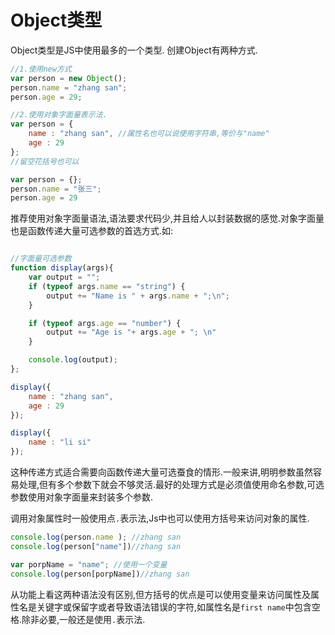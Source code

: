 
Object类型
==

Object类型是JS中使用最多的一个类型.
创建Object有两种方式.

```js
//1.使用new方式
var person = new Object();
person.name = "zhang san";
person.age = 29;

//2.使用对象字面量表示法.
var person = {
    name : "zhang san", //属性名也可以说使用字符串,等价与"name"
    age : 29
};
//留空花括号也可以

var person = {};
person.name = "张三";
person.age = 29
```
推荐使用对象字面量语法,语法要求代码少,并且给人以封装数据的感觉.对象字面量也是函数传递大量可选参数的首选方式.如:

```js

//字面量可选参数
function display(args){
    var output = "";
    if (typeof args.name == "string") {
        output += "Name is " + args.name + ";\n";
    }

    if (typeof args.age == "number") {  
        output += "Age is "+ args.age + "; \n"
    }

    console.log(output);
};

display({
    name : "zhang san",
    age : 29
}); 

display({
    name : "li si"
});
```
这种传递方式适合需要向函数传递大量可选蚕食的情形.一般来讲,明明参数虽然容易处理,但有多个参数下就会不够灵活.最好的处理方式是必须值使用命名参数,可选参数使用对象字面量来封装多个参数.

调用对象属性时一般使用点`.`表示法,Js中也可以使用方括号来访问对象的属性.

```js
console.log(person.name ); //zhang san
console.log(person["name"])//zhang san

var porpName = "name"; //使用一个变量
console.log(person[porpName])//zhang san
```

从功能上看这两种语法没有区别,但方括号的优点是可以使用变量来访问属性及属性名是关键字或保留字或者导致语法错误的字符,如属性名是`first name`中包含空格.除非必要,一般还是使用`.`表示法.











